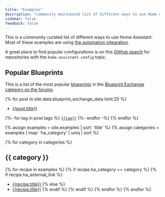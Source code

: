 ```yaml
---
title: "Examples"
description: "Community maintained list of different ways to use Home Assistant."
sidebar: false
feedback: false
---
```


This is a community curated list of different ways to use Home Assistant. Most
of these examples are using [the automation integration][automations].

<div class='note'>

A great place to find popular configurations is on this
[GitHub search][github-search] for repositories with the
`home-assistant-config` topic.

</div>

[automations]: /getting-started/automation/
[github-search]: https://github.com/search?q=topic%3Ahome-assistant-config&type=Repositories

## Popular Blueprints

This is a list of the most popular [blueprints](/integrations/blueprint) in the [Blueprint Exchange category on the forums](https://www.home-assistant.io/get-blueprints).

{% for post in site.data.blueprint_exchange_data limit:25 %}

- [{{post.title}}](https://community.home-assistant.io/t/{{post.id}})

{%- for tag in post.tags %}
  [`{{tag}}`](https://community.home-assistant.io/tag/{{tag}})
  {%- endfor -%}
{% endfor %}

{% assign examples = site.examples | sort: 'title' %}
{% assign categories = examples | map: 'ha_category' | uniq | sort %}

{% for category in categories %}

## {{ category }}

  {% for recipe in examples %}
    {% if recipe.ha_category == category %}
      {% if recipe.ha_external_link %}
  * [{{recipe.title}} <i class="icon-external-link"></i>]({{recipe.ha_external_link}})
      {% else %}
  * [{{recipe.title}}]({{recipe.url}})
      {% endif %}
    {% endif %}
  {% endfor %}
{% endfor %}
